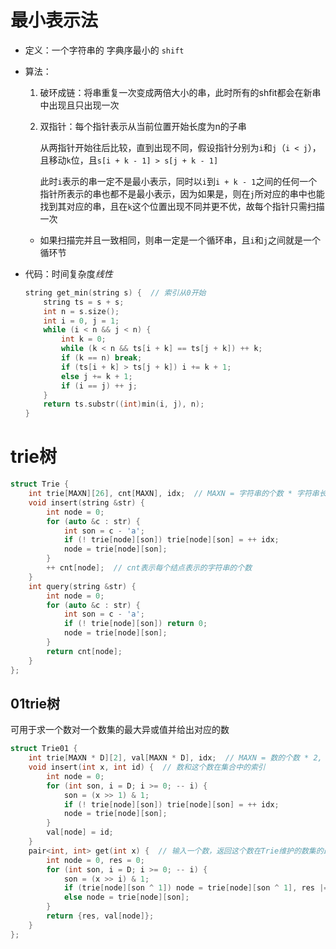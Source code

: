 # 最小表示法

+ 定义：一个字符串的 字典序最小的 `shift`

+ 算法：

  1. 破环成链：将串重复一次变成两倍大小的串，此时所有的shfit都会在新串中出现且只出现一次

  2. 双指针：每个指针表示从当前位置开始长度为n的子串

     从两指针开始往后比较，直到出现不同，假设指针分别为`i`和`j`（`i < j`），且移动`k`位，且`s[i + k - 1] > s[j + k - 1]`

     此时`i`表示的串一定不是最小表示，同时以`i`到`i + k - 1`之间的任何一个指针所表示的串也都不是最小表示，因为如果是，则在`j`所对应的串中也能找到其对应的串，且在`k`这个位置出现不同并更不优，故每个指针只需扫描一次

  + 如果扫描完并且一致相同，则串一定是一个循环串，且`i`和`j`之间就是一个循环节

+ 代码：时间复杂度$线性$

  ```c++
  string get_min(string s) {  // 索引从0开始
      string ts = s + s;
      int n = s.size();
      int i = 0, j = 1;
      while (i < n && j < n) {
          int k = 0;
          while (k < n && ts[i + k] == ts[j + k]) ++ k;
          if (k == n) break;
          if (ts[i + k] > ts[j + k]) i += k + 1;
          else j += k + 1;
          if (i == j) ++ j;
      }
      return ts.substr((int)min(i, j), n);
  }
  ```


# trie树

```c++
struct Trie {
    int trie[MAXN][26], cnt[MAXN], idx;  // MAXN = 字符串的个数 * 字符串长度 * 26
    void insert(string &str) {
        int node = 0;
        for (auto &c : str) {
            int son = c - 'a';
            if (! trie[node][son]) trie[node][son] = ++ idx;
            node = trie[node][son];
        }
        ++ cnt[node];  // cnt表示每个结点表示的字符串的个数
    }
    int query(string &str) {
        int node = 0;
        for (auto &c : str) {
            int son = c - 'a';
            if (! trie[node][son]) return 0;
            node = trie[node][son];
        }
        return cnt[node];
    }
};
```

## 01trie树

可用于求一个数对一个数集的最大异或值并给出对应的数

```c++
struct Trie01 {
    int trie[MAXN * D][2], val[MAXN * D], idx;  // MAXN = 数的个数 * 2, D为数的二进制表示长度
    void insert(int x, int id) {  // 数和这个数在集合中的索引
        int node = 0;
        for (int son, i = D; i >= 0; -- i) {
            son = (x >> 1) & 1;
            if (! trie[node][son]) trie[node][son] = ++ idx;
            node = trie[node][son];
        }
        val[node] = id;
    }
    pair<int, int> get(int x) {  // 输入一个数，返回这个数在Trie维护的数集的最大异或值和对应的数的索引
        int node = 0, res = 0;
        for (int son, i = D; i >= 0; -- i) {
            son = (x >> i) & 1;
            if (trie[node][son ^ 1]) node = trie[node][son ^ 1], res |= (1 << i);
            else node = trie[node][son];
        }
        return {res, val[node]};
    }
};
```
